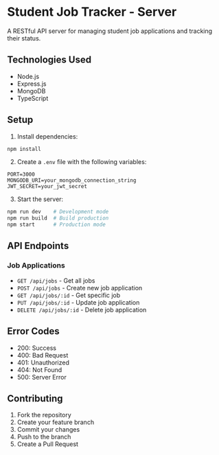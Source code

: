 # Student Job Tracker - Server

A RESTful API server for managing student job applications and tracking their status.

## Technologies Used

- Node.js
- Express.js
- MongoDB
- TypeScript

## Setup

1. Install dependencies:
```bash
npm install
```

2. Create a `.env` file with the following variables:
```
PORT=3000
MONGODB_URI=your_mongodb_connection_string
JWT_SECRET=your_jwt_secret
```

3. Start the server:
```bash
npm run dev    # Development mode
npm run build  # Build production
npm start      # Production mode
```

## API Endpoints

### Job Applications
- `GET /api/jobs` - Get all jobs
- `POST /api/jobs` - Create new job application
- `GET /api/jobs/:id` - Get specific job
- `PUT /api/jobs/:id` - Update job application
- `DELETE /api/jobs/:id` - Delete job application

## Error Codes

- 200: Success
- 400: Bad Request
- 401: Unauthorized
- 404: Not Found
- 500: Server Error

## Contributing

1. Fork the repository
2. Create your feature branch
3. Commit your changes
4. Push to the branch
5. Create a Pull Request
